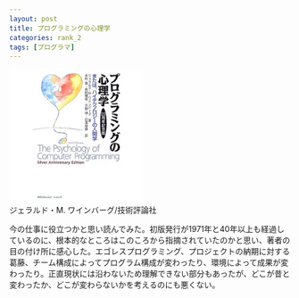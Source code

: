 ```yaml
---
layout: post
title: プログラミングの心理学
categories: rank_2
tags: [プログラマ]
---
```



<div class="book"><div class="book_image"><a href="http://www.amazon.co.jp/dp/4844323040"><img src="/images/psychology_of_computer_programming.jpg"></a></div><div class="book_info">ジェラルド・M. ワインバーグ/技術評論社</div><div class="clear"></div></div>

今の仕事に役立つかと思い読んでみた。初版発行が1971年と40年以上も経過しているのに、根本的なところはこのころから指摘されていたのかと思い、著者の目の付け所に感心した。エゴレスプログラミング、プロジェクトの納期に対する葛藤、チーム構成によってプログラム構成が変わったり、環境によって成果が変わったり。正直現状には沿わないため理解できない部分もあったが、どこが昔と変わったか、どこが変わらないかを考えるのにも悪くない。
